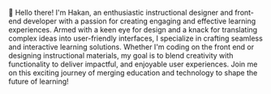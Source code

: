 👋 Hello there! I'm Hakan, an enthusiastic instructional designer and front-end developer with a passion for creating engaging and effective learning experiences. Armed with a keen eye for design and a knack for translating complex ideas into user-friendly interfaces, I specialize in crafting seamless and interactive learning solutions. Whether I'm coding on the front end or designing instructional materials, my goal is to blend creativity with functionality to deliver impactful, and enjoyable user experiences. Join me on this exciting journey of merging education and technology to shape the future of learning!
